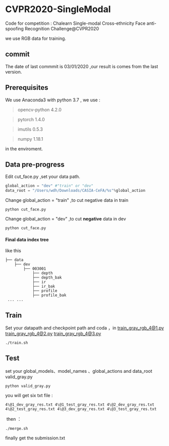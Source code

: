 # CVPR2020-SingleModal

Code for competition : Chalearn Single-modal Cross-ethnicity Face anti-spoofing Recognition Challenge@CVPR2020

we use RGB data for training.

## commit

The date of last commmit  is 03/01/2020 ,our result is comes from the last version.

## Prerequisites

We use Anaconda3 with python 3.7 , we use  :

> opencv-python  4.2.0

>  pytorch 1.4.0

>  imutils 0.5.3

>  numpy 1.18.1

in the enviroment.

## Data pre-progress

Edit cut_face.py ,set your data path. 

```python
global_action = "dev" #"train" or "dev"
data_root = "/Users/wdh/Downloads/CASIA-CeFA/%s"%global_action
```

Change global_action = "train" ,to cut negative data in train

```shell
python cut_face.py
```

Change global_action = "dev" ,to cut **negative** data in dev

```python
python cut_face.py
```

#### Final data index tree

like this

```shell
├── data
    ├── dev
        ├── 003001
            ├── depth
            ├── depth_bak
            ├── ir
            ├── ir_bak
            ├── profile
            ├── profile_bak	
 ... ...
```

## Train

Set your datapath and checkpoint path and coda ，in train_gray_rgb_4@1.py train_gray_rgb_4@2.py train_gray_rgb_4@3.py  

```shell
./train.sh
```

## Test

set your global_models、model_names 、global_actions and data_root  valid_gray.py

```shell
python valid_gray.py
```

you will  get six txt file :

 ```shell
4\@1_dev_gray_res.txt 4\@1_test_gray_res.txt 4\@2_dev_gray_res.txt 4\@2_test_gray_res.txt 4\@3_dev_gray_res.txt 4\@3_test_gray_res.txt
 ```

​	then ：

```shell
./merge.sh
```

finally get the submission.txt 